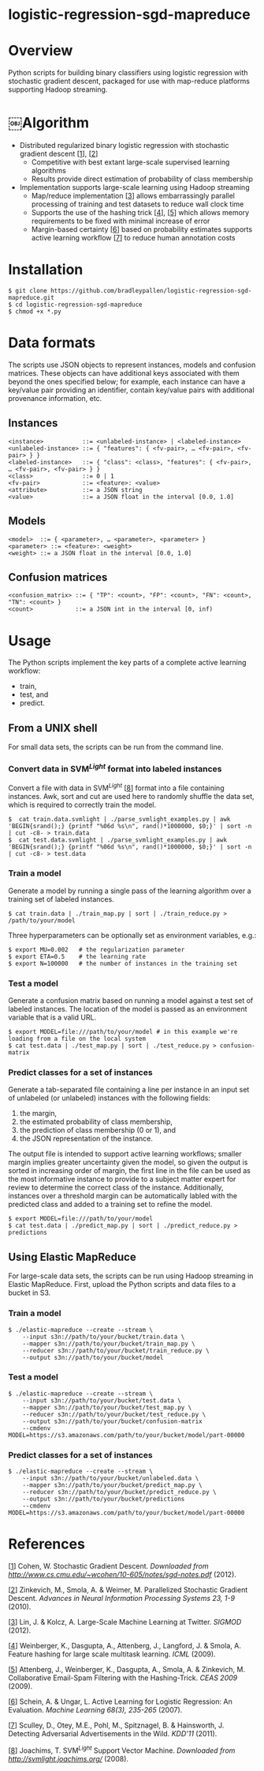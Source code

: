 logistic-regression-sgd-mapreduce
=================================

# Overview
Python scripts for building binary classifiers using logistic regression with stochastic gradient descent, packaged for use with map-reduce platforms supporting Hadoop streaming.

# ￼Algorithm
* Distributed regularized binary logistic regression with stochastic gradient descent [[1]], [[2]]
	* Competitive with best extant large-scale supervised learning algorithms
	* Results provide direct estimation of probability of class membership 
* Implementation supports large-scale learning using Hadoop streaming	* Map/reduce implementation [[3]] allows embarrassingly parallel processing of training and test datasets to reduce wall clock time	* Supports the use of the hashing trick [[4]], [[5]] which allows memory requirements to be fixed with minimal increase of error	* Margin-based certainty [[6]] based on probability estimates supports active learning workflow [[7]] to reduce human annotation costs
	# Installation
    $ git clone https://github.com/bradleypallen/logistic-regression-sgd-mapreduce.git
    $ cd logistic-regression-sgd-mapreduce    $ chmod +x *.py

# Data formats
The scripts use JSON objects to represent instances, models and confusion matrices. These objects can have additional keys associated with them beyond the ones specified below; for example, each instance can have a key/value pair providing an identifier, contain key/value pairs with additional provenance information, etc.

## Instances
    <instance>           ::= <unlabeled-instance> | <labeled-instance>
    <unlabeled-instance> ::= { "features": { <fv-pair>, … <fv-pair>, <fv-pair> } }
    <labeled-instance>   ::= { "class": <class>, "features": { <fv-pair>, … <fv-pair>, <fv-pair> } }
    <class>              ::= 0 | 1
    <fv-pair>            ::= <feature>: <value>
    <attribute>          ::= a JSON string
    <value>              ::= a JSON float in the interval [0.0, 1.0]   

## Models
    <model>  ::= { <parameter>, … <parameter>, <parameter> }
    <parameter> ::= <feature>: <weight>
    <weight> ::= a JSON float in the interval [0.0, 1.0]

## Confusion matrices
    <confusion_matrix> ::= { "TP": <count>, "FP": <count>, "FN": <count>, "TN": <count> }
    <count>            ::= a JSON int in the interval [0, inf)
    
# Usage
The Python scripts implement the key parts of a complete active learning workflow:

* train,
* test, and
* predict.

## From a UNIX shell
For small data sets, the scripts can be run from the command line.

### Convert data in SVM<sup><i>Light</i></sup> format into labeled instances
Convert a file with data in SVM<sup><i>Light</i></sup> [[8]] format into a file containing instances. Awk, sort and cut are used here to randomly shuffle the data set, which is required to correctly train the model.

    $  cat train.data.svmlight | ./parse_svmlight_examples.py | awk 'BEGIN{srand();} {printf "%06d %s\n", rand()*1000000, $0;}' | sort -n | cut -c8- > train.data
    $  cat test.data.svmlight | ./parse_svmlight_examples.py | awk 'BEGIN{srand();} {printf "%06d %s\n", rand()*1000000, $0;}' | sort -n | cut -c8- > test.data

### Train a model
Generate a model by running a single pass of the learning algorithm over a training set of labeled instances.

    $ cat train.data | ./train_map.py | sort | ./train_reduce.py > /path/to/your/model
    
Three hyperparameters can be optionally set as environment variables, e.g.:

    $ export MU=0.002   # the regularization parameter
    $ export ETA=0.5    # the learning rate
    $ export N=100000   # the number of instances in the training set

### Test a model
Generate a confusion matrix based on running a model against a test set of labeled instances. The location of the model is passed as an environment variable that is a valid URL.

    $ export MODEL=file:///path/to/your/model # in this example we're loading from a file on the local system
    $ cat test.data | ./test_map.py | sort | ./test_reduce.py > confusion-matrix
    
### Predict classes for a set of instances
Generate a tab-separated file containing a line per instance in an input set of unlabeled (or unlabeled) instances with the following fields:

1. the margin,
2. the estimated probability of class membership,
3. the prediction of class membership (0 or 1), and
4. the JSON representation of the instance.
 
The output file is intended to support active learning workflows; smaller margin implies greater uncertainty given the model, so given the output is sorted in increasing order of margin, the first line in the file can be used as the most informative instance to provide to a subject matter expert for review to determine the correct class of the instance. Additionally, instances over a threshold margin can be automatically labled with the predicted class and added to a training set to refine the model.

    $ export MODEL=file:///path/to/your/model
    $ cat test.data | ./predict_map.py | sort | ./predict_reduce.py > predictions
    
## Using Elastic MapReduce
For large-scale data sets, the scripts can be run using Hadoop streaming in Elastic MapReduce. First, upload the Python scripts and data files to a bucket in S3.

### Train a model
    $ ./elastic-mapreduce --create --stream \
		--input s3n://path/to/your/bucket/train.data \
		--mapper s3n://path/to/your/bucket/train_map.py \
		--reducer s3n://path/to/your/bucket/train_reduce.py \
		--output s3n://path/to/your/bucket/model

### Test a model
    $ ./elastic-mapreduce --create --stream \
		--input s3n://path/to/your/bucket/test.data \
		--mapper s3n://path/to/your/bucket/test_map.py \
		--reducer s3n://path/to/your/bucket/test_reduce.py \
		--output s3n://path/to/your/bucket/confusion-matrix
		--cmdenv MODEL=https://s3.amazonaws.com/path/to/your/bucket/model/part-00000
		
### Predict classes for a set of instances
    $ ./elastic-mapreduce --create --stream \
		--input s3n://path/to/your/bucket/unlabeled.data \
		--mapper s3n://path/to/your/bucket/predict_map.py \
		--reducer s3n://path/to/your/bucket/predict_reduce.py \
		--output s3n://path/to/your/bucket/predictions
		--cmdenv MODEL=https://s3.amazonaws.com/path/to/your/bucket/model/part-00000
    
# References

[[1]] Cohen, W. Stochastic Gradient Descent. <i>Downloaded from http://www.cs.cmu.edu/~wcohen/10-605/notes/sgd-notes.pdf</i> (2012).
[[2]] Zinkevich, M., Smola, A. & Weimer, M. Parallelized Stochastic Gradient Descent. <i>Advances in Neural Information Processing Systems 23, 1-9</i> (2010).[[3]] Lin, J. & Kolcz, A. Large-Scale Machine Learning at Twitter. <i>SIGMOD</i> (2012).[[4]] Weinberger, K., Dasgupta, A., Attenberg, J., Langford, J. & Smola, A. Feature hashing for large scale multitask learning. <i>ICML</i> (2009).[[5]] Attenberg, J., Weinberger, K., Dasgupta, A., Smola, A. & Zinkevich, M. Collaborative Email-Spam Filtering with the Hashing-Trick. <i>CEAS 2009</i> (2009).[[6]] Schein, A. & Ungar, L. Active Learning for Logistic Regression: An Evaluation. <i>Machine Learning 68(3), 235-265</i> (2007).[[7]] Sculley, D., Otey, M.E., Pohl, M., Spitznagel, B. & Hainsworth, J. Detecting Adversarial Advertisements in the Wild. <i>KDD’11</i> (2011).
[[8]] Joachims, T. SVM<sup><i>Light</i></sup> Support Vector Machine. <i>Downloaded from http://svmlight.joachims.org/</i> (2008).

[1]: http://www.cs.cmu.edu/~wcohen/10-605/notes/sgd-notes.pdf "Cohen, W. Stochastic Gradient Descent. Downloaded from http://www.cs.cmu.edu/~wcohen/10-605/notes/sgd-notes.pdf. (2012)."[2]: http://www.martin.zinkevich.org/publications/nips2010.pdf "Zinkevich, M., Smola, A. & Weimer, M. Parallelized Stochastic Gradient Descent. Advances in Neural Information Processing Systems 23, 1-9 (2010)."
[3]: http://www.umiacs.umd.edu/~jimmylin/publications/Lin_Kolcz_SIGMOD2012.pdf "Lin, J. & Kolcz, A. Large-Scale Machine Learning at Twitter. SIGMOD (2012)."[4]: http://arxiv.org/pdf/0902.2206.pdf "Weinberger, K., Dasgupta, A., Attenberg, J., Langford, J. & Smola, A. Feature hashing for large scale multitask learning. ICML (2009)."[5]: http://ceas.cc/2009/papers/ceas2009-paper-11.pdf "Attenberg, J., Weinberger, K., Dasgupta, A., Smola, A. & Zinkevich, M. Collaborative Email-Spam Filtering with the Hashing-Trick. CEAS 2009 (2009)."[6]: http://www.andrewschein.com/publications/scheinML2007.pdf "Schein, A. & Ungar, L. Active Learning for Logistic Regression: An Evaluation. Machine Learning 68(3), 235-265 (2007)."[7]: http://www.eecs.tufts.edu/~dsculley/papers/adversarial-ads.pdf "Sculley, D., Otey, M.E., Pohl, M., Spitznagel, B. & Hainsworth, J. Detecting Adversarial Advertisements in the Wild. KDD’11 (2011)."
[8]: http://svmlight.joachims.org/ "Joachims, T. SVM<sup><i>Light</i></sup> Support Vector Machine. Downloaded from http://svmlight.joachims.org/. (2008)."